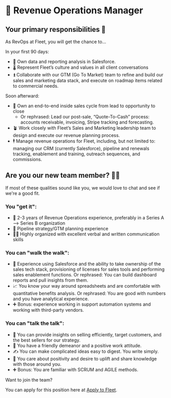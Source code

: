 # 🫧 Revenue Operations Manager


## Your primary responsibilities 🔭

As RevOps at Fleet, you will get the chance to…

In your first 90 days:

- 📣 Own data and reporting analysis in Salesforce.
- 🌡️ Represent Fleet’s culture and values in all client conversations
- ⏫ Collaborate with our GTM (Go To Market) team to refine and build our sales and marketing data stack, and execute on roadmap items related to commercial needs.


Soon afterward:

- 🚀 Own an end-to-end inside sales cycle from lead to opportunity to close
  - Or rephrased: Lead our post-sale, “Quote-To-Cash” process: accounts receivable, invoicing, Stripe tracking and forecasting.
- 🪴 Work closely with Fleet’s Sales and Marketing leadership team to design and execute our revenue planning process.
- 🕴️ Manage revenue operations for Fleet, including, but not limited to: managing our CRM (currently Salesforce), pipeline and renewals tracking, enablement and training, outreach sequences, and commissions.


## Are you our new team member? 🧑‍🚀

If most of these qualities sound like you, we would love to chat and see if we're a good fit.

### You "get it":

- 🦉 2-3 years of Revenue Operations experience, preferably in a Series A —> Series B organization
- 🧪 Pipeline strategy/GTM planning experience
- 🧑‍💻 Highly organized with excellent verbal and written communication skills


### You can "walk the walk":

- 🤝 Experience using Salesforce and the ability to take ownership of the sales tech stack, provisioning of licenses for sales tools and performing sales enablement functions. Or rephrased: You can build dashboard reports and pull insights from them.
- 📈 You know your way around spreadsheets and are comfortable with quantitative benefits analysis. Or rephrased: You are good with numbers and you have analytical experience.
- ➕ Bonus: experience working in support automation systems and working with third-party vendors.


### You can "talk the talk":

- 💭 You can provide insights on selling efficiently, target customers, and the best sellers for our strategy.
- 💖 You have a friendly demeanor and a positive work attitude.
- ✍️ You can make complicated ideas easy to digest. You write simply.
- 🧬 You care about positivity and desire to uplift and share knowledge with those around you.
- ➕ Bonus: You are familiar with SCRUM and AGILE methods.

Want to join the team?

You can apply for this position here at [Apply to Fleet](https://3x3q33auqgj.typeform.com/to/upGkhYsN).

